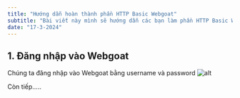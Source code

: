 ```yaml
---
title: "Hướng dẫn hoàn thành phần HTTP Basic Webgoat"
subtitle: "Bài viết này mình sẽ hướng dẫn các bạn làm phần HTTP Basic Webgoat"
date: "17-3-2024"
---
```


## 1. Đăng nhập vào Webgoat

Chúng ta đăng nhập vào Webgoat bằng username và password
![alt](/images/image.png)

Còn tiếp.....
